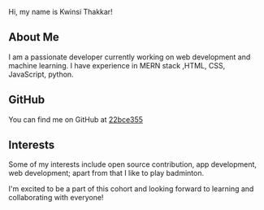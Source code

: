 Hi, my name is Kwinsi Thakkar!

## About Me
I am a passionate developer currently working on web development and machine learning. I have experience in MERN stack ,HTML, CSS, JavaScript, python.

## GitHub
You can find me on GitHub at [22bce355](https://github.com/22bce355)

## Interests
Some of my interests include open source contribution, app development, web development; apart from that I like to play badminton.

I'm excited to be a part of this cohort and looking forward to learning and collaborating with everyone!
